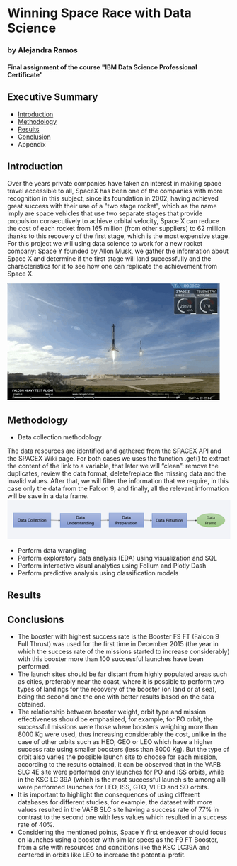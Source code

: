 # Winning Space Race with Data Science
### by Alejandra Ramos 
#### Final assignment of the course "IBM Data Science Professional Certificate" 


## Executive Summary 
* [Introduction](#introduction) 
* [Methodology](#Methodology)
* [Results](#results)
* [Conclusion](#conclusions)
* Appendix

## Introduction

Over the years private companies have taken an interest in making space travel accessible to all, SpaceX has been one of the companies with more recognition in this subject, since its foundation in 2002, having achieved great success with their use of a "two stage rocket", which as the name imply are space vehicles that use two separate stages that provide propulsion consecutively to achieve orbital velocity, Space X can reduce the cost of each rocket from 165 million (from other suppliers) to 62 million thanks to this recovery of the first stage, which is the most expensive stage. For this project we will using data science to work for a new rocket company: Space Y founded by Allon Musk, we gather the information about Space X and determine if the first stage will land successfully and the characteristics for it to see how one can replicate the achievement from Space X. 

![](spacex.gif)


## Methodology 
* Data collection methodology

The data resources are identified and gathered from the SPACEX API and the SPACEX Wiki page. For both cases we uses the function .get() to extract the content of the link to a variable, that later we will “clean”: remove the duplicates, review the data format, delete/replace the missing data and the invalid values. After that, we will filter the information that we require, in this case only the data from the Falcon 9, and finally, all the relevant information will be save in a data frame.
![grafik](https://github.com/aledominique/Space_Race_FinalProject-/blob/main/Images/DataCollectionFlowchart.PNG)

* Perform data wrangling
* Perform exploratory data analysis (EDA) using visualization and SQL
* Perform interactive visual analytics using Folium and Plotly Dash
* Perform predictive analysis using classification models

## Results


## Conclusions
* The booster with highest success rate is the Booster F9 FT (Falcon 9 Full Thrust) was used for the first 
time in December 2015 (the year in which the success rate of the missions started to increase 
considerably) with this booster more than 100 successful launches have been performed. 
* The launch sites should be far distant from highly populated areas such as cities, preferably near the 
coast, where it is possible to perform two types of landings for the recovery of the booster (on land or at 
sea), being the second one the one with better results based on the data obtained. 
* The relationship between booster weight, orbit type and mission effectiveness should be emphasized, for 
example, for PO orbit, the successful missions were those where boosters weighing more than 8000 Kg 
were used, thus increasing considerably the cost, unlike in the case of other orbits such as HEO, 
GEO or LEO which have a higher success rate using smaller boosters (less than 8000 Kg). But 
the type of orbit also varies the possible launch site to choose for each mission, according to the results 
obtained, it can be observed that in the VAFB SLC 4E site were performed only launches for PO and ISS 
orbits, while in the KSC LC 39A (which is the most successful launch site among all) 
were performed launches for LEO, ISS, GTO, VLEO and SO orbits.
* It is important to highlight the consequences of using different databases for different studies, for 
example, the dataset with more values resulted in the VAFB SLC site having a success rate of 77% in contrast to the second one with less values which resulted in a success rate of 40%.
* Considering the mentioned points, Space Y first endeavor should focus on launches using a booster with 
similar specs as the F9 FT Booster, from a site with resources and conditions like the KSC LC39A and 
centered in orbits like LEO to increase the potential profit. 
